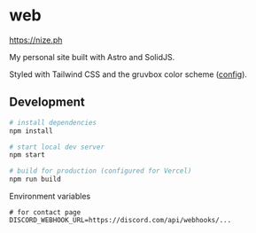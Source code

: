 # web

https://nize.ph

My personal site built with Astro and SolidJS.

Styled with Tailwind CSS and the gruvbox color scheme ([config](https://gist.github.com/nizewn/d765eb1ff53c94b8e44f832e0b896b98)).

## Development

```sh
# install dependencies
npm install

# start local dev server
npm start

# build for production (configured for Vercel)
npm run build
```

Environment variables

```env
# for contact page
DISCORD_WEBHOOK_URL=https://discord.com/api/webhooks/...
```
